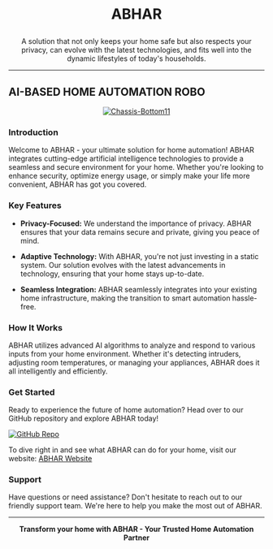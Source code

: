 # <p align="center">ABHAR</p>  


<p align="center">
  A solution that not only keeps your home safe but also respects your privacy, can evolve with the latest technologies, and fits well into the dynamic lifestyles of today's households.
</p>  

------------------------------------------------------------------------

## AI-BASED HOME AUTOMATION ROBO


<p align="center">
<a align="center" href="https://ibb.co/R70z6Gp"><img src="https://i.ibb.co/fQp4NVY/Chassis-Bottom11.jpg" alt="Chassis-Bottom11" border="0"></a>
</p>

### Introduction

Welcome to ABHAR - your ultimate solution for home automation! ABHAR integrates cutting-edge artificial intelligence technologies to provide a seamless and secure environment for your home. Whether you're looking to enhance security, optimize energy usage, or simply make your life more convenient, ABHAR has got you covered.

### Key Features

- **Privacy-Focused:** We understand the importance of privacy. ABHAR ensures that your data remains secure and private, giving you peace of mind.
  
- **Adaptive Technology:** With ABHAR, you're not just investing in a static system. Our solution evolves with the latest advancements in technology, ensuring that your home stays up-to-date.
  
- **Seamless Integration:** ABHAR seamlessly integrates into your existing home infrastructure, making the transition to smart automation hassle-free.

### How It Works

ABHAR utilizes advanced AI algorithms to analyze and respond to various inputs from your home environment. Whether it's detecting intruders, adjusting room temperatures, or managing your appliances, ABHAR does it all intelligently and efficiently.


### Get Started

Ready to experience the future of home automation? Head over to our GitHub repository and explore ABHAR today!

[![GitHub Repo](https://img.shields.io/badge/GitHub-Explore%20ABHAR-green)](https://epicpjm05.github.io/ABHAR/WEb/)

To dive right in and see what ABHAR can do for your home, visit our website: [ABHAR Website](https://epicpjm05.github.io/ABHAR/WEb/)



### Support

Have questions or need assistance? Don't hesitate to reach out to our friendly support team. We're here to help you make the most out of ABHAR.

---

<p align="center">
  <b>Transform your home with ABHAR - Your Trusted Home Automation Partner</b>
</p>
